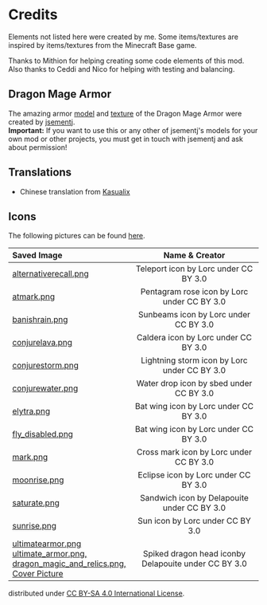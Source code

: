 # Credits
Elements not listed here were created by me. Some items/textures are inspired by items/textures from the Minecraft Base game.

Thanks to Mithion for helping creating some code elements of this mod. Also thanks to Ceddi and Nico for helping with testing and balancing.

## Dragon Mage Armor
The amazing armor [model](/src/main/resources/assets/dragonmagicandrelics/geo/dragon_mage_armor.geo.json) 
and [texture](/src/main/resources/assets/dragonmagicandrelics/textures/models/armor/infernal_dragon_mage_armor_texture.png) 
of the Dragon Mage Armor were created by [jsementj](https://www.reddit.com/user/jsementj/).
<br>__Important:__ If you want to use this or any other of jsementj's models for your own mod or other projects, you must get in touch with jsementj and ask about permission!

## Translations
- Chinese translation from [Kasualix](https://github.com/Joh0210/DragonMagicAndRelics/commits?author=Kasualix)

## Icons
The following pictures can be found [here](https://game-icons.net). 
  

| Saved Image                                                                                                                                                                                                                                                                                                                              |                    Name & Creator                    | 
|:-----------------------------------------------------------------------------------------------------------------------------------------------------------------------------------------------------------------------------------------------------------------------------------------------------------------------------------------|:----------------------------------------------------:|
| [alternativerecall.png](/src/main/resources/assets/dragonmagicandrelics/textures/spell/component/alternativerecall.png)                                                                                                                                                                                                                  |        Teleport icon by Lorc under CC BY 3.0         |
| [atmark.png](/src/main/resources/assets/dragonmagicandrelics/textures/spell/shape/atmark.png)                                                                                                                                                                                                                                            |     Pentagram rose icon by Lorc under CC BY 3.0      |
| [banishrain.png](/src/main/resources/assets/dragonmagicandrelics/textures/spell/component/banishrain.png)                                                                                                                                                                                                                                |        Sunbeams icon by Lorc under CC BY 3.0         |
| [conjurelava.png](/src/main/resources/assets/dragonmagicandrelics/textures/spell/component/conjurelava.png)                                                                                                                                                                                                                              |         Caldera icon by Lorc under CC BY 3.0         |
| [conjurestorm.png](/src/main/resources/assets/dragonmagicandrelics/textures/spell/component/conjurestorm.png)                                                                                                                                                                                                                            |     Lightning storm icon by Lorc under CC BY 3.0     |
| [conjurewater.png](/src/main/resources/assets/dragonmagicandrelics/textures/spell/component/conjurewater.png)                                                                                                                                                                                                                            |       Water drop icon by sbed under CC BY 3.0        |
| [elytra.png](src/main/resources/assets/dragonmagicandrelics/textures/mob_effect/elytra.png)                                                                                                                                                                                                                                              |        Bat wing icon by Lorc under CC BY 3.0         |
| [fly_disabled.png](src/main/resources/assets/dragonmagicandrelics/textures/mob_effect/fly_disabled.png)                                                                                                                                                                                                                                  |        Bat wing icon by Lorc under CC BY 3.0         |
| [mark.png](/src/main/resources/assets/dragonmagicandrelics/textures/spell/component/mark.png)                                                                                                                                                                                                                                            |       Cross mark icon by Lorc under CC BY 3.0        |
| [moonrise.png](/src/main/resources/assets/dragonmagicandrelics/textures/spell/component/moonrise.png)                                                                                                                                                                                                                                    |         Eclipse icon by Lorc under CC BY 3.0         |
| [saturate.png](/src/main/resources/assets/dragonmagicandrelics/textures/spell/component/saturate.png)                                                                                                                                                                                                                                    |     Sandwich icon by Delapouite under CC BY 3.0      |
| [sunrise.png](/src/main/resources/assets/dragonmagicandrelics/textures/spell/component/sunrise.png)                                                                                                                                                                                                                                      |           Sun icon by Lorc under CC BY 3.0           |
| [ultimatearmor.png](/src/main/resources/assets/dragonmagicandrelics/textures/spell/component/ultimatearmor.png)<br>   [ultimate_armor.png,](/src/main/resources/assets/dragonmagicandrelics/textures/mob_effect/ultimate_armor.png)<br>[dragon_magic_and_relics.png,<br/>Cover Picture](/src/main/resources/dragon_magic_and_relics.png) | Spiked dragon head iconby Delapouite under CC BY 3.0 |



distributed under [CC BY-SA 4.0 International License](https://creativecommons.org/licenses/by-sa/4.0/).

